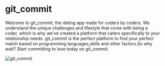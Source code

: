 # git_commit
Welcome to git_commit, the dating app made for coders by coders. We understand the unique challenges and lifestyle that come with being a coder, which is why we've created a platform that caters specifically to your relationship  needs.
git_commit is the perfect platform to find your perfect match based on programming languages,skills and other factors.So why wait? Start committing to love today on git_commit.

![git_commit](https://user-images.githubusercontent.com/104861164/211001950-d047d66b-85dd-4eb2-a58b-37429b084529.png)
